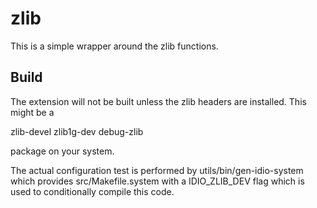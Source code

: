 
# zlib

This is a simple wrapper around the zlib functions.

## Build

The extension will not be built unless the zlib headers are
installed.  This might be a

 zlib-devel
 zlib1g-dev
 debug-zlib

package on your system.

The actual configuration test is performed by
utils/bin/gen-idio-system which provides src/Makefile.system with a
IDIO_ZLIB_DEV flag which is used to conditionally compile this code.
